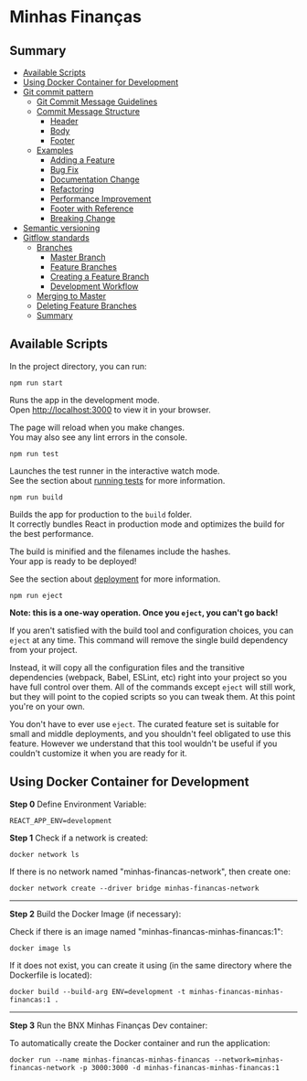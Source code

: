 # Minhas Finanças

## Summary

- [Available Scripts](#available-scripts)
- [Using Docker Container for Development](#using-docker-container-for-development)
- [Git commit pattern](#git-commit-pattern)
    - [Git Commit Message Guidelines](#git-commit-message-guidelines)
    - [Commit Message Structure](#commit-message-structure)
        - [Header](#header)
        - [Body](#body)
        - [Footer](#footer)
    - [Examples](#examples)
        - [Adding a Feature](#adding-a-feature)
        - [Bug Fix](#bug-fix)
        - [Documentation Change](#documentation-change)
        - [Refactoring](#refactoring)
        - [Performance Improvement](#performance-improvement)
        - [Footer with Reference](#footer-with-reference)
        - [Breaking Change](#breaking-change)
- [Semantic versioning](#semantic-versioning)
- [Gitflow standards](#gitflow-standards)
    - [Branches](#branches)
        - [Master Branch](#master-branch)
        - [Feature Branches](#feature-branches)
        - [Creating a Feature Branch](#creating-a-feature-branch)
        - [Development Workflow](#development-workflow)
    - [Merging to Master](#merging-to-master)
    - [Deleting Feature Branches](#deleting-feature-branches)
    - [Summary](#summary)

## Available Scripts

In the project directory, you can run:

    npm run start

Runs the app in the development mode.\
Open [http://localhost:3000](http://localhost:3000) to view it in your browser.

The page will reload when you make changes.\
You may also see any lint errors in the console.

    npm run test

Launches the test runner in the interactive watch mode.\
See the section about [running tests](https://facebook.github.io/create-react-app/docs/running-tests) for more information.

    npm run build

Builds the app for production to the `build` folder.\
It correctly bundles React in production mode and optimizes the build for the best performance.

The build is minified and the filenames include the hashes.\
Your app is ready to be deployed!

See the section about [deployment](https://facebook.github.io/create-react-app/docs/deployment) for more information.

    npm run eject

**Note: this is a one-way operation. Once you `eject`, you can't go back!**

If you aren't satisfied with the build tool and configuration choices, you can `eject` at any time. This command will remove the single build dependency from your project.

Instead, it will copy all the configuration files and the transitive dependencies (webpack, Babel, ESLint, etc) right into your project so you have full control over them. All of the commands except `eject` will still work, but they will point to the copied scripts so you can tweak them. At this point you're on your own.

You don't have to ever use `eject`. The curated feature set is suitable for small and middle deployments, and you shouldn't feel obligated to use this feature. However we understand that this tool wouldn't be useful if you couldn't customize it when you are ready for it.

## Using Docker Container for Development

**Step 0** Define Environment Variable:

    REACT_APP_ENV=development

**Step 1** Check if a network is created:

    docker network ls

If there is no network named "minhas-financas-network", then create one:

    docker network create --driver bridge minhas-financas-network

---

**Step 2** Build the Docker Image (if necessary):

Check if there is an image named "minhas-financas-minhas-financas:1":

    docker image ls

If it does not exist, you can create it using (in the same directory where the Dockerfile is located):

    docker build --build-arg ENV=development -t minhas-financas-minhas-financas:1 .

---

**Step 3** Run the BNX Minhas Finanças Dev container:

To automatically create the Docker container and run the application:

    docker run --name minhas-financas-minhas-financas --network=minhas-financas-network -p 3000:3000 -d minhas-financas-minhas-financas:1

